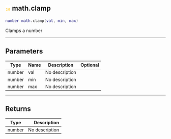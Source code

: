 ## ![shared](.gitbook/assets/shared.png) math.clamp



```lua
number math.clamp(val, min, max)
```

Clamps a number

------
## Parameters

| Type   | Name | Description | Optional |
| ------ | ---- | ----------- | -------: |
| number | val | No description |  |
| number | min | No description |  |
| number | max | No description |  |

------
## Returns

| Type   | Description |
| ------ | ----------: |
| number | No description |

